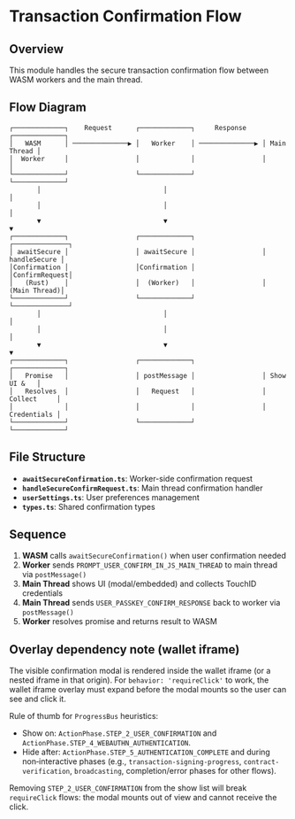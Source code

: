 # Transaction Confirmation Flow

## Overview

This module handles the secure transaction confirmation flow between WASM workers and the main thread.

## Flow Diagram

```
┌─────────────┐    Request      ┌─────────────┐     Response    ┌─────────────┐
│   WASM      │ ──────────────▶ │   Worker    │ ──────────────▶ │ Main Thread │
│  Worker     │                 │             │                 │             │
└─────────────┘                 └─────────────┘                 └─────────────┘
       │                               │                               │
       │                               │                               │
       ▼                               ▼                               ▼
┌─────────────┐                 ┌─────────────┐                 ┌──────────────┐
│ awaitSecure │                 │ awaitSecure │                 │ handleSecure │
│Confirmation │                 │Confirmation │                 │ConfirmRequest│
│   (Rust)    │                 │  (Worker)   │                 │ (Main Thread)│
└─────────────┘                 └─────────────┘                 └──────────────┘
       │                               │                               │
       │                               │                               │
       ▼                               ▼                               ▼
┌─────────────┐                 ┌─────────────┐                 ┌─────────────┐
│   Promise   │                 │ postMessage │                 │ Show UI &   │
│   Resolves  │                 │   Request   │                 │ Collect     │
│             │                 │             │                 │ Credentials │
└─────────────┘                 └─────────────┘                 └─────────────┘
```

## File Structure

- **`awaitSecureConfirmation.ts`**: Worker-side confirmation request
- **`handleSecureConfirmRequest.ts`**: Main thread confirmation handler
- **`userSettings.ts`**: User preferences management
- **`types.ts`**: Shared confirmation types

## Sequence

1. **WASM** calls `awaitSecureConfirmation()` when user confirmation needed
2. **Worker** sends `PROMPT_USER_CONFIRM_IN_JS_MAIN_THREAD` to main thread via `postMessage()`
3. **Main Thread** shows UI (modal/embedded) and collects TouchID credentials
4. **Main Thread** sends `USER_PASSKEY_CONFIRM_RESPONSE` back to worker via `postMessage()`
5. **Worker** resolves promise and returns result to WASM

## Overlay dependency note (wallet iframe)

The visible confirmation modal is rendered inside the wallet iframe (or a nested iframe in that origin). For `behavior: 'requireClick'` to work, the wallet iframe overlay must expand before the modal mounts so the user can see and click it.

Rule of thumb for `ProgressBus` heuristics:

- Show on: `ActionPhase.STEP_2_USER_CONFIRMATION` and `ActionPhase.STEP_4_WEBAUTHN_AUTHENTICATION`.
- Hide after: `ActionPhase.STEP_5_AUTHENTICATION_COMPLETE` and during non‑interactive phases (e.g., `transaction-signing-progress`, `contract-verification`, `broadcasting`, completion/error phases for other flows).

Removing `STEP_2_USER_CONFIRMATION` from the show list will break `requireClick` flows: the modal mounts out of view and cannot receive the click.
